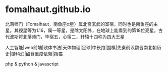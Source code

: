 # fomalhaut.github.io
北落师门（Fomalhaut，南鱼座α星）属北宫玄武的室宿，同时也是南鱼座的主星。其视星等为1.16，属一等星，是除太阳外，在地球上能看到的第18位亮星。古代波斯将北落师门，毕宿五，心宿二，轩辕十四称为四大王星


人工智能|web前端|欧体书法|天体物理|足球|中长跑|围棋|先秦前汉魏晋南北朝历史|硬科幻|甜食重度依赖|撸猫

php & python & javascript
